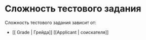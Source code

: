 # Сложность тестового задания

Сложность тестового задания зависит от: 
- [[ Grade | Грейда]] [[Applicant | соискателя]]